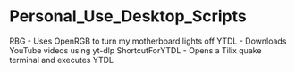 # Personal_Use_Desktop_Scripts

RBG - Uses OpenRGB to turn my motherboard lights off 
YTDL - Downloads YouTube videos using yt-dlp
ShortcutForYTDL - Opens a Tilix quake terminal and executes YTDL
